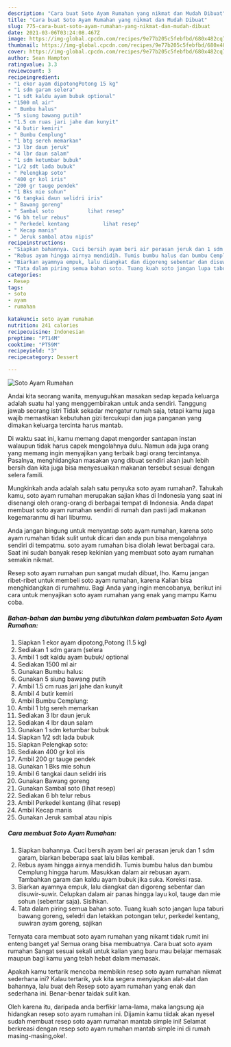 ```yaml
---
description: "Cara buat Soto Ayam Rumahan yang nikmat dan Mudah Dibuat"
title: "Cara buat Soto Ayam Rumahan yang nikmat dan Mudah Dibuat"
slug: 775-cara-buat-soto-ayam-rumahan-yang-nikmat-dan-mudah-dibuat
date: 2021-03-06T03:24:08.467Z
image: https://img-global.cpcdn.com/recipes/9e77b205c5febfbd/680x482cq70/soto-ayam-rumahan-foto-resep-utama.jpg
thumbnail: https://img-global.cpcdn.com/recipes/9e77b205c5febfbd/680x482cq70/soto-ayam-rumahan-foto-resep-utama.jpg
cover: https://img-global.cpcdn.com/recipes/9e77b205c5febfbd/680x482cq70/soto-ayam-rumahan-foto-resep-utama.jpg
author: Sean Hampton
ratingvalue: 3.3
reviewcount: 3
recipeingredient:
- "1 ekor ayam dipotongPotong 15 kg"
- "1 sdm garam selera"
- "1 sdt kaldu ayam bubuk optional"
- "1500 ml air"
- " Bumbu halus"
- "5 siung bawang putih"
- "1.5 cm ruas jari jahe dan kunyit"
- "4 butir kemiri"
- " Bumbu Cemplung"
- "1 btg sereh memarkan"
- "3 lbr daun jeruk"
- "4 lbr daun salam"
- "1 sdm ketumbar bubuk"
- "1/2 sdt lada bubuk"
- " Pelengkap soto"
- "400 gr kol iris"
- "200 gr tauge pendek"
- "1 Bks mie sohun"
- "6 tangkai daun selidri iris"
- " Bawang goreng"
- " Sambal soto           lihat resep"
- "6 bh telur rebus"
- " Perkedel kentang           lihat resep"
- " Kecap manis"
- " Jeruk sambal atau nipis"
recipeinstructions:
- "Siapkan bahannya. Cuci bersih ayam beri air perasan jeruk dan 1 sdm garam, biarkan beberapa saat lalu bilas kembali."
- "Rebus ayam hingga airnya mendidih. Tumis bumbu halus dan bumbu Cemplung hingga harum. Masukkan dalam air rebusan ayam. Tambahkan garam dan kaldu ayam bubuk jika suka. Koreksi rasa."
- "Biarkan ayamnya empuk, lalu diangkat dan digoreng sebentar dan disuwir-suwir. Celupkan dalam air panas hingga layu kol, tauge dan mie sohun (sebentar saja). Sisihkan."
- "Tata dalam piring semua bahan soto. Tuang kuah soto jangan lupa taburi bawang goreng, seledri dan letakkan potongan telur, perkedel kentang, suwiran ayam goreng, sajikan"
categories:
- Resep
tags:
- soto
- ayam
- rumahan

katakunci: soto ayam rumahan 
nutrition: 241 calories
recipecuisine: Indonesian
preptime: "PT14M"
cooktime: "PT59M"
recipeyield: "3"
recipecategory: Dessert

---
```



![Soto Ayam Rumahan](https://img-global.cpcdn.com/recipes/9e77b205c5febfbd/680x482cq70/soto-ayam-rumahan-foto-resep-utama.jpg)

Andai kita seorang wanita, menyuguhkan masakan sedap kepada keluarga adalah suatu hal yang menggembirakan untuk anda sendiri. Tanggung jawab seorang istri Tidak sekadar mengatur rumah saja, tetapi kamu juga wajib memastikan kebutuhan gizi tercukupi dan juga panganan yang dimakan keluarga tercinta harus mantab.

Di waktu  saat ini, kamu memang dapat mengorder santapan instan walaupun tidak harus capek mengolahnya dulu. Namun ada juga orang yang memang ingin menyajikan yang terbaik bagi orang tercintanya. Pasalnya, menghidangkan masakan yang dibuat sendiri akan jauh lebih bersih dan kita juga bisa menyesuaikan makanan tersebut sesuai dengan selera famili. 



Mungkinkah anda adalah salah satu penyuka soto ayam rumahan?. Tahukah kamu, soto ayam rumahan merupakan sajian khas di Indonesia yang saat ini disenangi oleh orang-orang di berbagai tempat di Indonesia. Anda dapat membuat soto ayam rumahan sendiri di rumah dan pasti jadi makanan kegemaranmu di hari liburmu.

Anda jangan bingung untuk menyantap soto ayam rumahan, karena soto ayam rumahan tidak sulit untuk dicari dan anda pun bisa mengolahnya sendiri di tempatmu. soto ayam rumahan bisa diolah lewat berbagai cara. Saat ini sudah banyak resep kekinian yang membuat soto ayam rumahan semakin nikmat.

Resep soto ayam rumahan pun sangat mudah dibuat, lho. Kamu jangan ribet-ribet untuk membeli soto ayam rumahan, karena Kalian bisa menghidangkan di rumahmu. Bagi Anda yang ingin mencobanya, berikut ini cara untuk menyajikan soto ayam rumahan yang enak yang mampu Kamu coba.

<!--inarticleads1-->

##### Bahan-bahan dan bumbu yang dibutuhkan dalam pembuatan Soto Ayam Rumahan:

1. Siapkan 1 ekor ayam dipotong,Potong (1.5 kg)
1. Sediakan 1 sdm garam (selera
1. Ambil 1 sdt kaldu ayam bubuk/ optional
1. Sediakan 1500 ml air
1. Gunakan  Bumbu halus:
1. Gunakan 5 siung bawang putih
1. Ambil 1.5 cm ruas jari jahe dan kunyit
1. Ambil 4 butir kemiri
1. Ambil  Bumbu Cemplung:
1. Ambil 1 btg sereh memarkan
1. Sediakan 3 lbr daun jeruk
1. Sediakan 4 lbr daun salam
1. Gunakan 1 sdm ketumbar bubuk
1. Siapkan 1/2 sdt lada bubuk
1. Siapkan  Pelengkap soto:
1. Sediakan 400 gr kol iris
1. Ambil 200 gr tauge pendek
1. Gunakan 1 Bks mie sohun
1. Ambil 6 tangkai daun selidri iris
1. Gunakan  Bawang goreng
1. Gunakan  Sambal soto           (lihat resep)
1. Sediakan 6 bh telur rebus
1. Ambil  Perkedel kentang           (lihat resep)
1. Ambil  Kecap manis
1. Gunakan  Jeruk sambal atau nipis




<!--inarticleads2-->

##### Cara membuat Soto Ayam Rumahan:

1. Siapkan bahannya. Cuci bersih ayam beri air perasan jeruk dan 1 sdm garam, biarkan beberapa saat lalu bilas kembali.
1. Rebus ayam hingga airnya mendidih. Tumis bumbu halus dan bumbu Cemplung hingga harum. Masukkan dalam air rebusan ayam. Tambahkan garam dan kaldu ayam bubuk jika suka. Koreksi rasa.
1. Biarkan ayamnya empuk, lalu diangkat dan digoreng sebentar dan disuwir-suwir. Celupkan dalam air panas hingga layu kol, tauge dan mie sohun (sebentar saja). Sisihkan.
1. Tata dalam piring semua bahan soto. Tuang kuah soto jangan lupa taburi bawang goreng, seledri dan letakkan potongan telur, perkedel kentang, suwiran ayam goreng, sajikan




Ternyata cara membuat soto ayam rumahan yang nikamt tidak rumit ini enteng banget ya! Semua orang bisa membuatnya. Cara buat soto ayam rumahan Sangat sesuai sekali untuk kalian yang baru mau belajar memasak maupun bagi kamu yang telah hebat dalam memasak.

Apakah kamu tertarik mencoba membikin resep soto ayam rumahan nikmat sederhana ini? Kalau tertarik, yuk kita segera menyiapkan alat-alat dan bahannya, lalu buat deh Resep soto ayam rumahan yang enak dan sederhana ini. Benar-benar taidak sulit kan. 

Oleh karena itu, daripada anda berfikir lama-lama, maka langsung aja hidangkan resep soto ayam rumahan ini. Dijamin kamu tiidak akan nyesel sudah membuat resep soto ayam rumahan mantab simple ini! Selamat berkreasi dengan resep soto ayam rumahan mantab simple ini di rumah masing-masing,oke!.

